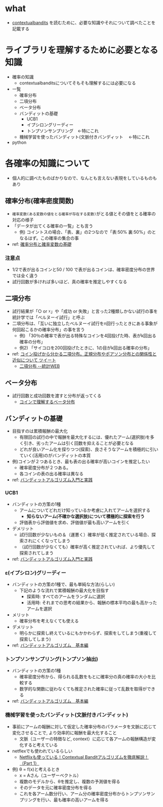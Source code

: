 # what
 - [contextualbandits](https://github.com/david-cortes/contextualbandits) を読むために、必要な知識やそれについて調べたことを記載する



# ライブラリを理解するために必要となる知識
- 確率の知識
    - contextualbanditsについてそもそも理解するには必要になる
- 一覧
    - 確率分布
    - 二項分布
    - ベータ分布
    -  バンディットの基礎
        - UCB1
        - イプシロングリーディー
        - トンプソンサンプリング　<-特にこれ
    - 機械学習を使ったバンディット(文脈付きバンディット 　<-特にこれ
- python

# 各確率の知識について

- 個人的に調べたものばかりなので、なんとも言えない表現をしているものもあり

## 確率分布(確率密度関数)

- `確率変数(ある変数の値をとる確率が存在する変数)`がとる値とその値をとる確率の対応の様子
- 「データが出てくる確率の一覧」とも言う
    - 例) コイントスの場合、「表、裏」の2つなので「表:50% 裏:50%」のとなるはず。この確率の集合の事
- ref: [確率分布と確率変数の基礎](https://logics-of-blue.com/%E7%A2%BA%E7%8E%87%E5%88%86%E5%B8%83%E3%81%A8%E7%A2%BA%E7%8E%87%E5%A4%89%E6%95%B0%E3%81%AE%E5%9F%BA%E7%A4%8E/)
### 注意点
- 1/2で表が出るコインと50 / 100 で表が出るコインは、確率密度分布の世界では全く違う
- 試行回数が多ければ多いほど、真の確率を推定しやすくなる

## 二項分布
- 試行結果が「○ or ☓」や「成功 or 失敗」と言った2種類しかない試行の事を統計学では「ベルヌーイ試行」と呼ぶ
- 二項分布は、「互いに独立したベルヌーイ試行をn回行ったときにある事象が何回起こるかの確率分布」の事を言う
    - 例) 「30％の確率で表が出る特殊なコインを4回投げた時、表がk回出る確率の分布」
    - 例2) 「サイコロを200回投げたときに、1の目がk回出る確率の分布」
- ref: [コイン投げから分かる二項分布。正規分布やポアソン分布との関係性と近似について
ツイート
](https://atarimae.biz/archives/7922)
    - [二項分布 --統計WEB](https://bellcurve.jp/statistics/course/6979.html)

## ベータ分布

- 試行回数と成功回数を渡すと分布が返ってくる
    - [コインで理解するベータ分布](http://r-tips.hatenablog.com/entry/beta-distribution)

## バンディットの基礎
- 目指すのは累積報酬の最大化
    - 有限回の試行の中で報酬を最大化するには、優れたアーム(選択肢)を多く引き、劣ったアームは引く回数を抑えることが必要となる
    - どれが良いアーム化を探りつつ(探索)、良さそうなアームを積極的に引いていく(活用)のがバンディットの本質
-  例)コインが２つあるとき、最も表の出る確率が高いコインを推定したい
    - 確率密度分布が２つある。
    - 各コインの表の出る確率は異なる
- ref: [バンディットアルゴリズム入門と実践](https://www.slideshare.net/greenmidori83/ss-28443892)


### UCB1
- バンディットの方策の1種
    - アームについてどれだけ知っているか考慮に入れてアームを選択する
        - **知らないアーム(不確かな選択肢)について積極的に探索を行う**
    - 評価表から評価値を求め、評価値が最も高いアームを引く
- デメリット
    - 試行回数が少ないもの＆（運悪く）確率が低く推定されている場合、探索されにくくなってしまう
    - （試行回数が少なくても）確率が高く推定されていれば、より優先して探索されてしまう
- ref: [バンディットアルゴリズム入門と実践](https://www.slideshare.net/greenmidori83/ss-28443892)

### ε(イプシロン)グリーディー
- バンディットの方策の1種で、最も単純な方法(らしい)
    - 下記のような流れで累積報酬の最大化を目指す
        - 探索時: すべてのアームをランダムに選択
        - 活用時: それまでの思考の結果から、報酬の標本平均の最も高かったアームを選択
- メリット
    - 確率分布を考えなくても使える
- デメリット
    - 明らかに探索し終えているにもかかわらず、探索をしてしまう(重複して探索してしまう)
- ref: [バンディットアルゴリズム　基本編](https://blog.albert2005.co.jp/2017/01/23/バンディットアルゴリズム%E3%80%80基本編/)

### トンプソンサンプリング(トンプソン抽出)
- バンディットの方策の1種
    - 確率密度分布から、得られる乱数をもとに確率分の真の確率の大小を比較する
    - 数学的な関数に従わなくても推定された確率に従って乱数を取得ができる
- ref: [バンディットアルゴリズム　基本編](https://blog.albert2005.co.jp/2017/01/23/バンディットアルゴリズム%E3%80%80基本編/)

### 機械学習を使ったバンディット(文脈付きバンディット)
- 事前にアームの報酬に対して仮定した確率分布のパラメータを文脈に応じて変化させることで, より効率的に報酬を最大化すること
    - 文脈（ユーザーの特徴など, context）に応じて各アームの報酬構造が変化すると考えている
- netflexでも使われているらしい
    - [Netflixも使っている！Contextual Banditアルゴリズムを徹底解説！（Part 1）](https://qiita.com/usaito/items/e727dcac7325b50d4d4c)
- 例) θ = f(x)と考えるとき
    - x = Aさん（ユーザーベクトル）
    - 複数のモデルから、θを推定し、複数の予測値を得る
    - そのデータを元に確率密度分布を得る
    - これを各アーム数分行い、アーム分の確率密度分布からトンプソンサンプリングを行い、最も確率の高いアームを得る
